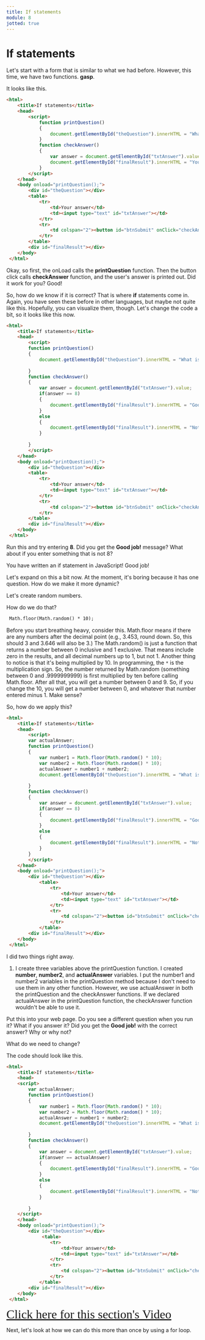 ```yaml
---
title: If statements
module: 8
jotted: true
---
```


# If statements

Let's start with a form that is similar to what we had before. However, this time, we have two functions. **gasp**.

It looks like this.

```html
<html>
    <title>If statements</title>
    <head>
        <script>
            function printQuestion()
            {
                document.getElementById("theQuestion").innerHTML = "What is 3+5?"; 
            }
            function checkAnswer()
            {
                var answer = document.getElementById("txtAnswer").value;
                document.getElementById("finalResult").innerHTML = "Your answer is " + answer;
            }
        </script>
    </head>
    <body onload="printQuestion();">
        <div id="theQuestion"></div>
        <table>
            <tr>
                <td>Your answer</td>
                <td><input type="text" id="txtAnswer"></td>
            </tr>
            <tr>
                <td colspan="2"><button id="btnSubmit" onClick="checkAnswer();">Submit</button></td>
            </tr>
        </table>
        <div id="finalResult"></div>
    </body>
 </html>
```

Okay, so first, the onLoad calls the **printQuestion** function. Then the button click calls **checkAnswer** function, and the user's answer is printed out. Did it work for you? Good!

So, how do we know if it is correct? That is where **if** statements come in. Again, you have seen these before in other languages, but maybe not quite like this. Hopefully, you can visualize them, though. Let's change the code a bit, so it looks like this now.

```html
<html>
    <title>If statements</title>
    <head>
        <script>
        function printQuestion()
        {
            document.getElementById("theQuestion").innerHTML = "What is 3+5?";
        
        }
        function checkAnswer()
        {
            var answer = document.getElementById("txtAnswer").value;
            if(answer == 8)
            {
                document.getElementById("finalResult").innerHTML = "Good job!";
            }
            else
            {
                document.getElementById("finalResult").innerHTML = "Not quite!";
            }
        
        }
        </script>
    </head>
    <body onload="printQuestion();">
        <div id="theQuestion"></div>
        <table>
            <tr>
                <td>Your answer</td>
                <td><input type="text" id="txtAnswer"></td>
            </tr>
            <tr>
                <td colspan="2"><button id="btnSubmit" onClick="checkAnswer();">Submit</button></td>
            </tr>
        </table>
        <div id="finalResult"></div>
    </body>
 </html>
```

Run this and try entering **8**. Did you get the **Good job!** message? What about if you enter something that is not 8?

You have written an if statement in JavaScript! Good job!

Let's expand on this a bit now. At the moment, it's boring because it has one question. How do we make it more dynamic?

Let's create random numbers.

How do we do that?

```html
 Math.floor(Math.random() * 10);
```

Before you start breathing heavy, consider this. Math.floor means if there are any numbers after the decimal point (e.g., 3.453, round down. So, this should 3 and 3.646 will also be 3.) The Math.random() is just a function that returns a number between 0 inclusive and 1 exclusive. That means include zero in the results, and all decimal numbers up to 1, but not 1.  Another thing to notice is that it's being multiplied by 10. In programming, the `*` is the multiplication sign. So, the number returned by Math.random (something between 0 and .9999999999) is first multiplied by ten before calling Math.floor. After all that, you will get a number between 0 and 9. So, if you change the 10, you will get a number between 0, and whatever that number entered minus 1. Make sense?

So, how do we apply this?

```html
<html>
    <title>If statements</title>
    <head>
        <script>
        var actualAnswer;
        function printQuestion()
        {
            var number1 = Math.floor(Math.random() * 10);
            var number2 = Math.floor(Math.random() * 10);
            actualAnswer = number1 + number2;
            document.getElementById("theQuestion").innerHTML = "What is " + number1 + "+" + number2 + "?";
        
        }
        function checkAnswer()
        {
            var answer = document.getElementById("txtAnswer").value;
            if(answer == 8)
            {
                document.getElementById("finalResult").innerHTML = "Good job!";
            }
            else
            {
                document.getElementById("finalResult").innerHTML = "Not quite!";
            }      
        }
        </script>
    </head>
    <body onload="printQuestion();">
        <div id="theQuestion"></div>
            <table>
                <tr>
                    <td>Your answer</td>
                    <td><input type="text" id="txtAnswer"></td>
                </tr>
                <tr>
                    <td colspan="2"><button id="btnSubmit" onClick="checkAnswer();">Submit</button></td>
                </tr>
            </table>
        <div id="finalResult"></div>
    </body>
 </html>
```

I did two things right away.

1. I create three variables above the printQuestion function. I created **number**, **number2**, and **actualAnswer** variables. I put the number1 and number2 variables in the printQuestion method because I don't need to use them in any other function. However, we use actualAnswer in both the printQuestion and the checkAnswer functions. If we declared actualAnswer in the printQuestion function, the checkAnswer function wouldn't be able to use it.

Put this into your web page. Do you see a different question when you run it? What if you answer it? Did you get the **Good job!** with the correct answer? Why or why not?

What do we need to change?

The code should look like this.

```html
<html>
    <title>If statements</title>
    <head>
    <script>
        var actualAnswer;
        function printQuestion()
        {
            var number1 = Math.floor(Math.random() * 10);
            var number2 = Math.floor(Math.random() * 10);
            actualAnswer = number1 + number2;
            document.getElementById("theQuestion").innerHTML = "What is " + number1 + "+" + number2 + "?";
            
        }
        function checkAnswer()
        {
            var answer = document.getElementById("txtAnswer").value;
            if(answer == actualAnswer)
            {
                document.getElementById("finalResult").innerHTML = "Good job!";
            }
            else
            {
                document.getElementById("finalResult").innerHTML = "Not quite!";
            }
        
        }
    </script>
    </head>
    <body onload="printQuestion();">
        <div id="theQuestion"></div>
             <table>
                <tr>
                    <td>Your answer</td>
                    <td><input type="text" id="txtAnswer"></td>
                </tr>
                <tr>
                    <td colspan="2"><button id="btnSubmit" onClick="checkAnswer();">Submit</button></td>
                </tr>
            </table>
        <div id="finalResult"></div>
    </body>
 </html>
```

<a href="https://umontana.zoom.us/recording/share/IEKX1NAVifV853DyeRcp9Rt5Wiq4LIdP-VBNJBtxkvWwIumekTziMw" target="_new" style="font-family:Ariel; font-size:32px;">Click here for this section's Video</a>

Next, let's look at how we can do this more than once by using a for loop.